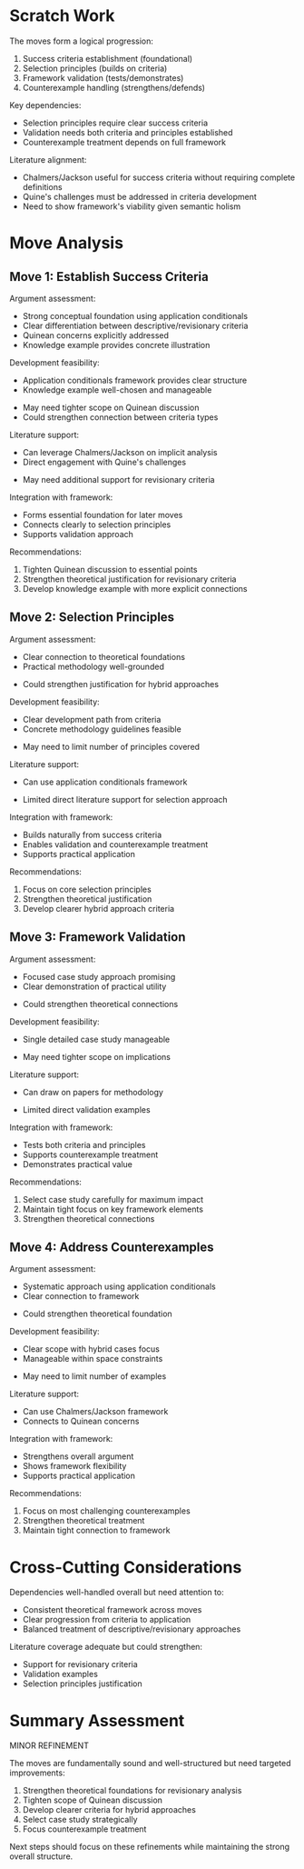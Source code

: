 # Scratch Work
The moves form a logical progression:
1. Success criteria establishment (foundational)
2. Selection principles (builds on criteria)
3. Framework validation (tests/demonstrates)
4. Counterexample handling (strengthens/defends)

Key dependencies:
- Selection principles require clear success criteria
- Validation needs both criteria and principles established
- Counterexample treatment depends on full framework

Literature alignment:
- Chalmers/Jackson useful for success criteria without requiring complete definitions
- Quine's challenges must be addressed in criteria development
- Need to show framework's viability given semantic holism

# Move Analysis

## Move 1: Establish Success Criteria
Argument assessment:
- Strong conceptual foundation using application conditionals
- Clear differentiation between descriptive/revisionary criteria
- Quinean concerns explicitly addressed
- Knowledge example provides concrete illustration

Development feasibility:
+ Application conditionals framework provides clear structure
+ Knowledge example well-chosen and manageable
- May need tighter scope on Quinean discussion
- Could strengthen connection between criteria types

Literature support:
+ Can leverage Chalmers/Jackson on implicit analysis
+ Direct engagement with Quine's challenges
- May need additional support for revisionary criteria

Integration with framework:
+ Forms essential foundation for later moves
+ Connects clearly to selection principles
+ Supports validation approach

Recommendations:
1. Tighten Quinean discussion to essential points
2. Strengthen theoretical justification for revisionary criteria
3. Develop knowledge example with more explicit connections

## Move 2: Selection Principles
Argument assessment:
+ Clear connection to theoretical foundations
+ Practical methodology well-grounded
- Could strengthen justification for hybrid approaches

Development feasibility:
+ Clear development path from criteria
+ Concrete methodology guidelines feasible
- May need to limit number of principles covered

Literature support:
+ Can use application conditionals framework
- Limited direct literature support for selection approach

Integration with framework:
+ Builds naturally from success criteria
+ Enables validation and counterexample treatment
+ Supports practical application

Recommendations:
1. Focus on core selection principles
2. Strengthen theoretical justification
3. Develop clearer hybrid approach criteria

## Move 3: Framework Validation
Argument assessment:
+ Focused case study approach promising
+ Clear demonstration of practical utility
- Could strengthen theoretical connections

Development feasibility:
+ Single detailed case study manageable
- May need tighter scope on implications

Literature support:
+ Can draw on papers for methodology
- Limited direct validation examples

Integration with framework:
+ Tests both criteria and principles
+ Supports counterexample treatment
+ Demonstrates practical value

Recommendations:
1. Select case study carefully for maximum impact
2. Maintain tight focus on key framework elements
3. Strengthen theoretical connections

## Move 4: Address Counterexamples
Argument assessment:
+ Systematic approach using application conditionals
+ Clear connection to framework
- Could strengthen theoretical foundation

Development feasibility:
+ Clear scope with hybrid cases focus
+ Manageable within space constraints
- May need to limit number of examples

Literature support:
+ Can use Chalmers/Jackson framework
+ Connects to Quinean concerns

Integration with framework:
+ Strengthens overall argument
+ Shows framework flexibility
+ Supports practical application

Recommendations:
1. Focus on most challenging counterexamples
2. Strengthen theoretical treatment
3. Maintain tight connection to framework

# Cross-Cutting Considerations
Dependencies well-handled overall but need attention to:
- Consistent theoretical framework across moves
- Clear progression from criteria to application
- Balanced treatment of descriptive/revisionary approaches

Literature coverage adequate but could strengthen:
- Support for revisionary criteria
- Validation examples
- Selection principles justification

# Summary Assessment
MINOR REFINEMENT

The moves are fundamentally sound and well-structured but need targeted improvements:
1. Strengthen theoretical foundations for revisionary analysis
2. Tighten scope of Quinean discussion
3. Develop clearer criteria for hybrid approaches
4. Select case study strategically
5. Focus counterexample treatment

Next steps should focus on these refinements while maintaining the strong overall structure.